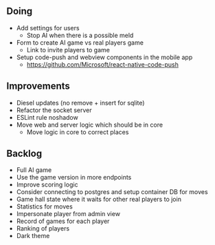 ## Doing

- Add settings for users
    - Stop AI when there is a possible meld
- Form to create AI game vs real players game
    - Link to invite players to game
- Setup code-push and webview components in the mobile app
    - https://github.com/Microsoft/react-native-code-push

## Improvements

- Diesel updates (no remove + insert for sqlite)
- Refactor the socket server
- ESLint rule noshadow
- Move web and server logic which should be in core
    - Move logic in core to correct places

## Backlog

- Full AI game
- Use the game version in more endpoints
- Improve scoring logic
- Consider connecting to postgres and setup container DB for moves
- Game hall state where it waits for other real players to join
- Statistics for moves
- Impersonate player from admin view
- Record of games for each player
- Ranking of players
- Dark theme
